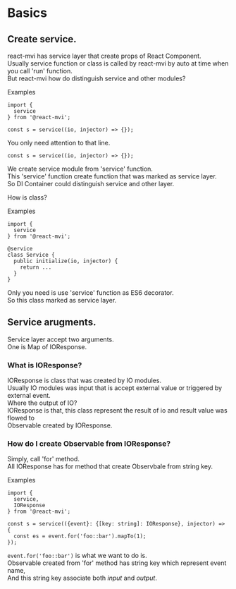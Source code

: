 # Basics

## Create service.

react-mvi has service layer that create props of React Component.  
Usually service function or class is called by react-mvi by auto at time when you call 'run' function.  
But react-mvi how do distinguish service and other modules?

Examples

```
import {
  service
} from '@react-mvi';

const s = service((io, injector) => {});
```

You only need attention to that line.

```
const s = service((io, injector) => {});
```

We create service module from 'service' function.  
This 'service' function create function that was marked as service layer.  
So DI Container could distinguish service and other layer.

How is class?

Examples

```
import {
  service
} from '@react-mvi';

@service
class Service {
  public initialize(io, injector) {
    return ...
  }
}
```

Only you need is use 'service' function as ES6 decorator.  
So this class marked as service layer.


## Service arugments.

Service layer accept two arguments.  
One is Map of IOResponse.

### What is IOResponse?

IOResponse is class that was created by IO modules.  
Usually IO modules was input that is accept external value or triggered by external event.  
Where the output of IO?  
IOResponse is that, this class represent the result of io and result value was flowed to  
Observable created by IOResponse.  

### How do I create Observable from IOResponse?

Simply, call 'for' method.  
All IOResponse has for method that create Observbale from string key.

Examples

```
import {
  service,
  IOResponse
} from '@react-mvi';

const s = service(({event}: {[key: string]: IOResponse}, injector) => {
  const es = event.for('foo::bar').mapTo(1);
});
```

`event.for('foo::bar')` is what we want to do is.  
Observable created from 'for' method has string key which represent event name,  
And this string key associate both _input_ and _output_.
